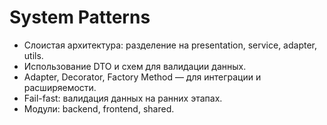 # System Patterns

- Слоистая архитектура: разделение на presentation, service, adapter, utils.
- Использование DTO и схем для валидации данных.
- Adapter, Decorator, Factory Method — для интеграции и расширяемости.
- Fail-fast: валидация данных на ранних этапах.
- Модули: backend, frontend, shared. 